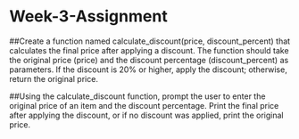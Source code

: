 # Week-3-Assignment
##Create a function named calculate_discount(price, discount_percent) that calculates the final price after applying a discount. The function should take the original price (price) and the discount percentage (discount_percent) as parameters. If the discount is 20% or higher, apply the discount; otherwise, return the original price.

##Using the calculate_discount function, prompt the user to enter the original price of an item and the discount percentage. Print the final price after applying the discount, or if no discount was applied, print the original price.
